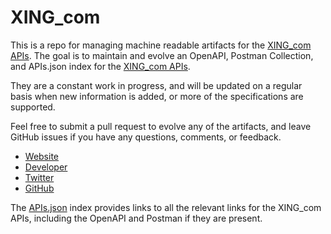 # XING_comThis is a repo for managing machine readable artifacts for the [XING_com APIs](https://xing.com). The goal is to maintain and evolve an OpenAPI, Postman Collection, and APIs.json index for the [XING_com APIs](https://xing.com).They are a constant work in progress, and will be updated on a regular basis when new information is added, or more of the specifications are supported.Feel free to submit a pull request to evolve any of the artifacts, and leave GitHub issues if you have any questions, comments, or feedback.- [Website](https://xing.com)- [Developer](https://xing.com)- [Twitter](https://twitter.com/XING_com)- [GitHub](https://github.com/xing)The [APIs.json](https://github.com/api-evangelist/xing-com/blob/master/apis.json) index provides links to all the relevant links for the XING_com APIs, including the OpenAPI and Postman if they are present.